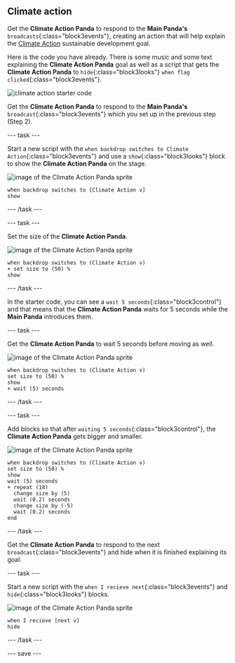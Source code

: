 ## Climate action

Get the **Climate Action Panda** to respond to the **Main Panda's** `broadcasts`{:class="block3events"}, creating an action that will help explain the [Climate Action](https://www.undp.org/content/undp/en/home/sustainable-development-goals/goal-13-climate-action.html) sustainable development goal.

Here is the code you have already. There is some music and some text explaining the **Climate Action Panda** goal as well as a script that gets the **Climate Action Panda** to `hide`{:class="block3looks"} `when flag clicked`{:class="block3events"}.

![climate action starter code](images/climateaction_startercode.png)

Get the **Climate Action Panda** to respond to the **Main Panda's** `broadcast`{:class="block3events"} which you set up in the previous step (Step 2).

--- task ---

Start a new script with the `when backdrop switches to Climate Action`{:class="block3events"} and use a `show`{:class="block3looks"} block to show the **Climate Action Panda** on the stage.

![image of the Climate Action Panda sprite](images/climateactionpanda-sprite.png)

```blocks3
when backdrop switches to [Climate Action v]
show
```

--- /task ---

--- task ---

Set the size of the **Climate Action Panda**.

![image of the Climate Action Panda sprite](images/climateactionpanda-sprite.png)

```blocks3
when backdrop switches to (Climate Action v)
+ set size to (50) %
show
```

--- /task ---

In the starter code, you can see a `wait 5 seconds`{:class="block3control"} and that means that the **Climate Action Panda** waits for 5 seconds while the **Main Panda** introduces them.

--- task ---

Get the **Climate Action Panda** to wait 5 seconds before moving as well.

![image of the Climate Action Panda sprite](images/climateactionpanda-sprite.png)

```blocks3
when backdrop switches to (Climate Action v)
set size to (50) %
show
+ wait (5) seconds
```
--- /task ---

--- task ---

Add blocks so that after `waiting 5 seconds`{:class="block3control"}, the **Climate Action Panda** gets bigger and smaller.

![image of the Climate Action Panda sprite](images/climateactionpanda-sprite.png)

```blocks3
when backdrop switches to (Climate Action v)
set size to (50) %
show
wait (5) seconds
+ repeat (18)
  change size by (5)
  wait (0.2) seconds
  change size by (-5)
  wait (0.2) seconds
end
```

--- /task ---

Get the **Climate Action Panda** to respond to the next `broadcast`{:class="block3events"} and hide when it is finished explaining its goal.

--- task ---

Start a new script with the `when I recieve next`{:class="block3events"} and `hide`{:class="block3looks"} blocks.

![image of the Climate Action Panda sprite](images/climateactionpanda-sprite.png)

```blocks3
when I recieve [next v]
hide
```

--- /task ---

--- save ---
